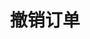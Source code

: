 ---
title: 撤销订单
position_number: 5
type: post
description: /v1/order/cancel
parameters:
  - name: orderId
    type: Integer
    mandatory: true
    default: N/A
    description: 订单id
    ranges:
right_code_blocks:
  - code_block: |-
      {
        "error": {
          "code": "",
          "msg": ""
        },
        "msgInfo": "",
        "result": {},
        "returnCode": 0
      }
    title: Response
    language: json
---